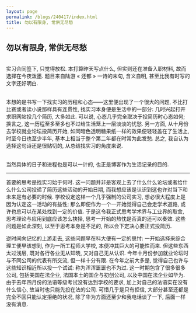 ```yaml
---
layout: page
permalink: /blogs/240417/index.html
title: 勿以有限身, 常供无尽愁
---
```


## 勿以有限身, 常供无尽愁

<br>实习合同签下, 只觉得放松. 本打算昨天写点什么, 但实则还在准备入职材料, 故而选择在今夜泼墨. 题目来自陆游 « 还都 » 一诗的末句, 含义自明, 甚至比我有时写的文字还好明白.

<br>本想的是书写一下找实习的历程和心态——这里便出现了一个很大的问题, 不比打比赛或者读小说那样具有连贯性, 找实习本身便是生活中的一部分: 几时兴起打开求职网站投几个简历, 大多如此. 可以说, 心态几乎完全取决于投简历时心态如何; 换言之, 这一历程至多至多也不过给生活笼上一层淡淡的忧愁. 另一方面, 从十月份去学校就业论坛投简历开始, 如同暗色透明糖果纸一样的效果便轻轻盖在了生活上, 时至今日也至少半年, 基本上相当于整个第二年都在时常为此发愁. 总之, 我自认为选择这句诗还是很贴切的, 从总结找实习的角度来说.

<br>当然具体的日子和进程也是可以一计的, 也正是博客作为生活记录的目的.

---

首要的思考是找实习始于何时. 这一问题并非是客观上去了什么什么论坛或者给什么什么公司投递了简历这些活动的开始日期, 而我想应该是认识到这也许对当下和未来是有必要的时候. 学校设定这样一个几乎强制的公司实习, 想必很大程度上是因为认定这一活动的有益性; 那么即便作为一个一开始觉得自己会走学术道路, 或许也总可以在某处找到一定的价值. 于是这令我正式思考学术界与工业界的取舍, 思考理论与应用到底应该怎么抉择, 思考一开始的热忱是否真的还可以奏效. 这些问题是如此深刻, 以至于思考本身是不足的, 所以会下定决心要正式投简历.

逆时间向记忆的上游走去, 这些问题早在科大便有一定的思忖: 一开始选择来综合理工便早该想到, 作为一所工程师大学校, 本便冲其巨大的可能性而来. 但这些东西太过浅层, 既对各行各业无从知晓, 又对自己无从认识. 今年十月份参加就业论坛时与不同公司的代表有所交流, 但一样十分有限. 在今年之前大多是, 觉得自己也许与这些知识相近所以投一个试试: 称为浑浑噩噩也不为过. 这一时期包含了很多很多公司, 包括美国在法企业, 法国本土的国企与初创公司, 以及中国在法企业如华为. 由于去年四月份的法语等级考试没有达到学校的要求, 加上对自己的法语实在没有什么信心, 故当时也只能先投在法的公司. 可惜几乎是只有拒信, 大部分甚至还都是完全不回只能认定拒绝的状况, 除了华为方面还至少和我电话谈了一下, 后面一样没有消息. 

